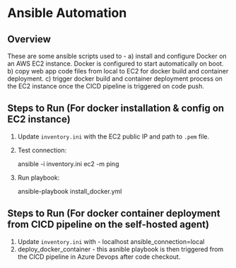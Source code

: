 # Ansible Automation 

## Overview
These are some ansible scripts used to - 
a) install and configure Docker on an AWS EC2 instance. Docker is configured to start automatically on boot.
b) copy web app code files from local to EC2 for docker build and container deployment.
c) trigger docker build and container deployment process on the EC2 instance once the CICD pipeline is triggered on code push.



## Steps to Run (For docker installation & config on EC2 instance)
1. Update `inventory.ini` with the EC2 public IP and path to `.pem` file.
2. Test connection:
   
   ansible -i inventory.ini ec2 -m ping

3. Run playbook:

    ansible-playbook install_docker.yml


## Steps to Run (For docker container deployment from CICD pipeline on the self-hosted agent)
1. Update `inventory.ini` with - localhost ansible_connection=local
2. deploy_docker_container - this asnible playbook is then triggered from the CICD pipeline in Azure Devops after code checkout.
